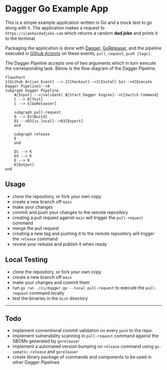 # Dagger Go Example App

This is a simple example application written in Go and a mock test to go along with it. The application makes a request
to `https://icanhazdadjoke.com` which returns a random **dad joke** and prints it to the terminal.

Packaging the application is done with [Dagger](https://dagger.io), [GoReleaser](https://goreleaser.com), and the pipeline executed in [Github Actions](https://docs.github.com/en/actions) on
these events; `pull_request`, `push [tags]`.

The Dagger Pipeline accepts one of two arguments which in turn execute the corresponding task. Below is the flow diagram of the Dagger Pipeline.

```mermaid
flowchart
1[Github Action Event] --> 2[Checkout]-->3[Install Go]-->4[Execute Dagger Pipeline]-->A
subgraph Dagger Pipeline
    A[Input] -->|validate| B[Start Dagger Engine]-->C{Switch Command}
    C --> D[Test]
    C --> E[GoReleaser]

    subgraph pull-request
    D --> D1[Build]
    D1 -->D2{is_local}-->D3[Export]
    end

    subgraph release
    E
    end

    D1 --> K
    D3 --> K
    E --> K
    K[Output]
end
```

## Usage

- clone the repository, or fork your own copy
- create a new branch off `main`
- make your changes
- commit and push your changes to the remote repository
- creating a pull request against `main` will trigger the `pull-request` command
- merge the pull request
- creating a new tag and pushing it to the remote repository will trigger the `release` command
- review your release and publish it when ready

## Local Testing

- clone the repository, or fork your own copy
- create a new branch off `main`
- make your changes and commit them
- run `go run ./ci/dagger.go --local pull-request` to execute the `pull-request` command locally
- test the binaries in the `dist` directory

---

## Todo

- implement conventional commit validation on every `push` to the repo.
- implement vulnerability scanning in `pull-request` command against the SBOMs generated by `goreleaser`
- implement a automated version bumping on `release` command using `go-sematic-release` and `goreleaser`
- create library package of commands and components to be used in other Dagger Pipelines
